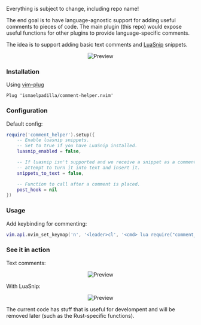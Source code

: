 Everything is subject to change, including repo name!

The end goal is to have language-agnostic support for adding useful comments to pieces of code. The main plugin (this repo) would expose useful functions for other plugins to provide language-specific comments.

The idea is to support adding basic text comments and [LuaSnip](https://github.com/L3MON4D3/LuaSnip) snippets.

<p align="center">
  <img alt="Preview" src="https://i.imgur.com/EzyFgtK.gif">
</p>

### Installation

Using [vim-plug](https://github.com/junegunn/vim-plug)

```viml
Plug 'ismaelpadilla/comment-helper.nvim'
```

### Configuration

Default config: 
```lua
require('comment_helper').setup({
    -- Enable luasnip snippets.
    -- Set to true if you have LuaSnip installed.
    luasnip_enabled = false,

    -- If luasnip isn't supported and we receive a snippet as a comment,
    -- attempt to turn it into text and insert it.
    snippets_to_text = false,

    -- Function to call after a comment is placed.
    post_hook = nil
})
```

### Usage

Add keybinding for commenting:

```lua
vim.api.nvim_set_keymap('n', '<leader>cl', '<cmd> lua require("comment_helper").CommentLine()', {})
```
### See it in action

Text comments:
<p align="center">
  <img alt="Preview" src="https://i.imgur.com/Skz8fDc.gif">
</p>

With LuaSnip:
<p align="center">
  <img alt="Preview" src="https://i.imgur.com/EzyFgtK.gif">
</p>

The current code has stuff that is useful for develompent and will be removed later (such as the Rust-specific functions).
